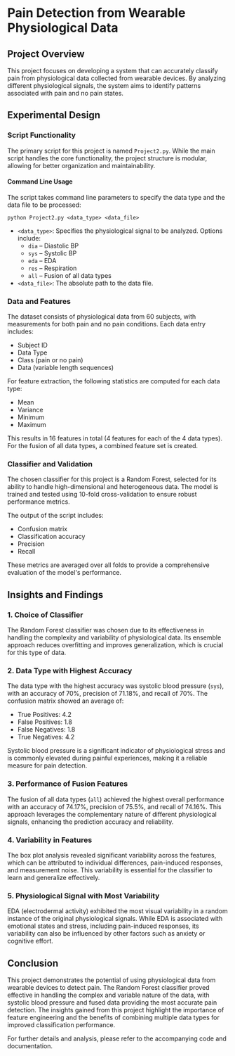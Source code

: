 # Pain Detection from Wearable Physiological Data

## Project Overview
This project focuses on developing a system that can accurately classify pain from physiological data collected from wearable devices. By analyzing different physiological signals, the system aims to identify patterns associated with pain and no pain states.

## Experimental Design

### Script Functionality
The primary script for this project is named `Project2.py`. While the main script handles the core functionality, the project structure is modular, allowing for better organization and maintainability.

#### Command Line Usage
The script takes command line parameters to specify the data type and the data file to be processed:
```
python Project2.py <data_type> <data_file>
```
- `<data_type>`: Specifies the physiological signal to be analyzed. Options include:
  - `dia` – Diastolic BP
  - `sys` – Systolic BP
  - `eda` – EDA
  - `res` – Respiration
  - `all` – Fusion of all data types
- `<data_file>`: The absolute path to the data file.

### Data and Features
The dataset consists of physiological data from 60 subjects, with measurements for both pain and no pain conditions. Each data entry includes:
- Subject ID
- Data Type
- Class (pain or no pain)
- Data (variable length sequences)

For feature extraction, the following statistics are computed for each data type:
- Mean
- Variance
- Minimum
- Maximum

This results in 16 features in total (4 features for each of the 4 data types). For the fusion of all data types, a combined feature set is created.

### Classifier and Validation
The chosen classifier for this project is a Random Forest, selected for its ability to handle high-dimensional and heterogeneous data. The model is trained and tested using 10-fold cross-validation to ensure robust performance metrics.

The output of the script includes:
- Confusion matrix
- Classification accuracy
- Precision
- Recall

These metrics are averaged over all folds to provide a comprehensive evaluation of the model's performance.

## Insights and Findings

### 1. Choice of Classifier
The Random Forest classifier was chosen due to its effectiveness in handling the complexity and variability of physiological data. Its ensemble approach reduces overfitting and improves generalization, which is crucial for this type of data.

### 2. Data Type with Highest Accuracy
The data type with the highest accuracy was systolic blood pressure (`sys`), with an accuracy of 70%, precision of 71.18%, and recall of 70%. The confusion matrix showed an average of:
- True Positives: 4.2
- False Positives: 1.8
- False Negatives: 1.8
- True Negatives: 4.2

Systolic blood pressure is a significant indicator of physiological stress and is commonly elevated during painful experiences, making it a reliable measure for pain detection.

### 3. Performance of Fusion Features
The fusion of all data types (`all`) achieved the highest overall performance with an accuracy of 74.17%, precision of 75.5%, and recall of 74.16%. This approach leverages the complementary nature of different physiological signals, enhancing the prediction accuracy and reliability.

### 4. Variability in Features
The box plot analysis revealed significant variability across the features, which can be attributed to individual differences, pain-induced responses, and measurement noise. This variability is essential for the classifier to learn and generalize effectively.

### 5. Physiological Signal with Most Variability
EDA (electrodermal activity) exhibited the most visual variability in a random instance of the original physiological signals. While EDA is associated with emotional states and stress, including pain-induced responses, its variability can also be influenced by other factors such as anxiety or cognitive effort.

## Conclusion
This project demonstrates the potential of using physiological data from wearable devices to detect pain. The Random Forest classifier proved effective in handling the complex and variable nature of the data, with systolic blood pressure and fused data providing the most accurate pain detection. The insights gained from this project highlight the importance of feature engineering and the benefits of combining multiple data types for improved classification performance.

For further details and analysis, please refer to the accompanying code and documentation.